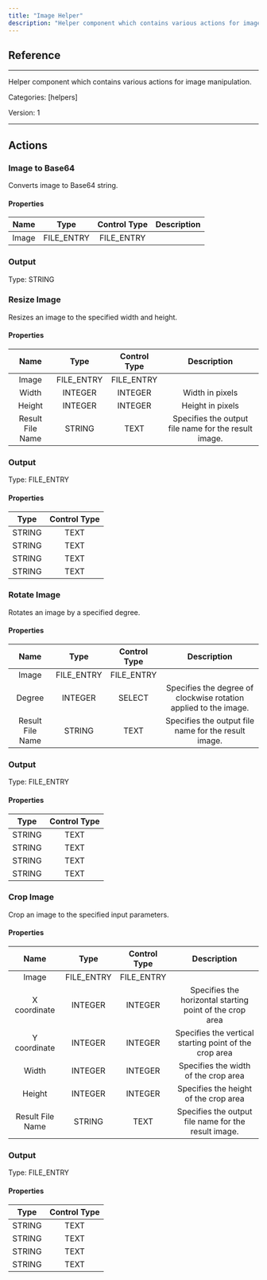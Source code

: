 ```yaml
---
title: "Image Helper"
description: "Helper component which contains various actions for image manipulation."
---
```

## Reference
<hr />

Helper component which contains various actions for image manipulation.


Categories: [helpers]


Version: 1

<hr />






## Actions


### Image to Base64
Converts image to Base64 string.

#### Properties

|      Name      |     Type     |     Control Type     |     Description     |
|:--------------:|:------------:|:--------------------:|:-------------------:|
| Image | FILE_ENTRY | FILE_ENTRY  |  |


### Output



Type: STRING







### Resize Image
Resizes an image to the specified width and height.

#### Properties

|      Name      |     Type     |     Control Type     |     Description     |
|:--------------:|:------------:|:--------------------:|:-------------------:|
| Image | FILE_ENTRY | FILE_ENTRY  |  |
| Width | INTEGER | INTEGER  |  Width in pixels  |
| Height | INTEGER | INTEGER  |  Height in pixels  |
| Result File Name | STRING | TEXT  |  Specifies the output file name for the result image.  |


### Output



Type: FILE_ENTRY


#### Properties

|     Type     |     Control Type     |
|:------------:|:--------------------:|
| STRING | TEXT  |
| STRING | TEXT  |
| STRING | TEXT  |
| STRING | TEXT  |






### Rotate Image
Rotates an image by a specified degree.

#### Properties

|      Name      |     Type     |     Control Type     |     Description     |
|:--------------:|:------------:|:--------------------:|:-------------------:|
| Image | FILE_ENTRY | FILE_ENTRY  |  |
| Degree | INTEGER | SELECT  |  Specifies the degree of clockwise rotation applied to the image.  |
| Result File Name | STRING | TEXT  |  Specifies the output file name for the result image.  |


### Output



Type: FILE_ENTRY


#### Properties

|     Type     |     Control Type     |
|:------------:|:--------------------:|
| STRING | TEXT  |
| STRING | TEXT  |
| STRING | TEXT  |
| STRING | TEXT  |






### Crop Image
Crop an image to the specified input parameters.

#### Properties

|       Name       |    Type    |     Control Type     |                       Description                        |
|:----------------:|:----------:|:--------------------:|:--------------------------------------------------------:|
|      Image       | FILE_ENTRY | FILE_ENTRY  |                                                          |
|   X coordinate   |  INTEGER   | INTEGER  | Specifies the horizontal starting point of the crop area |
|   Y coordinate   |  INTEGER   | INTEGER  |  Specifies the vertical starting point of the crop area  |
|      Width       |  INTEGER   | INTEGER  |           Specifies the width of the crop area           |
|      Height      |  INTEGER   | INTEGER  |          Specifies the height of the crop area           |
| Result File Name | STRING | TEXT  |  Specifies the output file name for the result image.  |


### Output



Type: FILE_ENTRY


#### Properties

|     Type     |     Control Type     |
|:------------:|:--------------------:|
| STRING | TEXT  |
| STRING | TEXT  |
| STRING | TEXT  |
| STRING | TEXT  |



